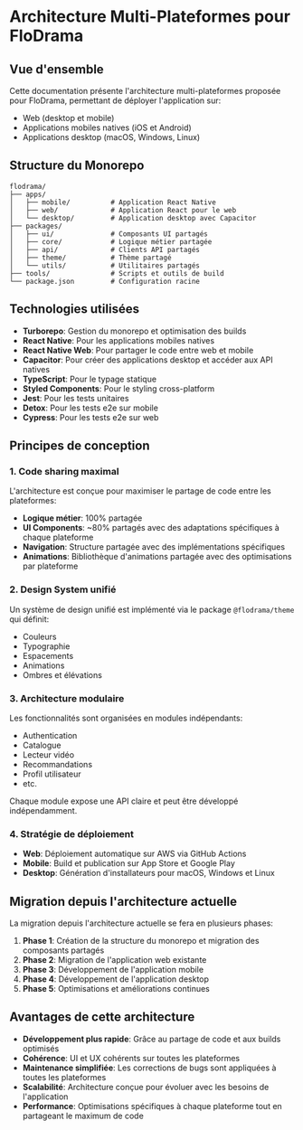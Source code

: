 # Architecture Multi-Plateformes pour FloDrama

## Vue d'ensemble

Cette documentation présente l'architecture multi-plateformes proposée pour FloDrama, permettant de déployer l'application sur:
- Web (desktop et mobile)
- Applications mobiles natives (iOS et Android)
- Applications desktop (macOS, Windows, Linux)

## Structure du Monorepo

```
flodrama/
├── apps/
│   ├── mobile/          # Application React Native
│   ├── web/             # Application React pour le web
│   └── desktop/         # Application desktop avec Capacitor
├── packages/
│   ├── ui/              # Composants UI partagés
│   ├── core/            # Logique métier partagée
│   ├── api/             # Clients API partagés
│   ├── theme/           # Thème partagé
│   └── utils/           # Utilitaires partagés
├── tools/               # Scripts et outils de build
└── package.json         # Configuration racine
```

## Technologies utilisées

- **Turborepo**: Gestion du monorepo et optimisation des builds
- **React Native**: Pour les applications mobiles natives
- **React Native Web**: Pour partager le code entre web et mobile
- **Capacitor**: Pour créer des applications desktop et accéder aux API natives
- **TypeScript**: Pour le typage statique
- **Styled Components**: Pour le styling cross-platform
- **Jest**: Pour les tests unitaires
- **Detox**: Pour les tests e2e sur mobile
- **Cypress**: Pour les tests e2e sur web

## Principes de conception

### 1. Code sharing maximal

L'architecture est conçue pour maximiser le partage de code entre les plateformes:

- **Logique métier**: 100% partagée
- **UI Components**: ~80% partagés avec des adaptations spécifiques à chaque plateforme
- **Navigation**: Structure partagée avec des implémentations spécifiques
- **Animations**: Bibliothèque d'animations partagée avec des optimisations par plateforme

### 2. Design System unifié

Un système de design unifié est implémenté via le package `@flodrama/theme` qui définit:

- Couleurs
- Typographie
- Espacements
- Animations
- Ombres et élévations

### 3. Architecture modulaire

Les fonctionnalités sont organisées en modules indépendants:

- Authentication
- Catalogue
- Lecteur vidéo
- Recommandations
- Profil utilisateur
- etc.

Chaque module expose une API claire et peut être développé indépendamment.

### 4. Stratégie de déploiement

- **Web**: Déploiement automatique sur AWS via GitHub Actions
- **Mobile**: Build et publication sur App Store et Google Play
- **Desktop**: Génération d'installateurs pour macOS, Windows et Linux

## Migration depuis l'architecture actuelle

La migration depuis l'architecture actuelle se fera en plusieurs phases:

1. **Phase 1**: Création de la structure du monorepo et migration des composants partagés
2. **Phase 2**: Migration de l'application web existante
3. **Phase 3**: Développement de l'application mobile
4. **Phase 4**: Développement de l'application desktop
5. **Phase 5**: Optimisations et améliorations continues

## Avantages de cette architecture

- **Développement plus rapide**: Grâce au partage de code et aux builds optimisés
- **Cohérence**: UI et UX cohérents sur toutes les plateformes
- **Maintenance simplifiée**: Les corrections de bugs sont appliquées à toutes les plateformes
- **Scalabilité**: Architecture conçue pour évoluer avec les besoins de l'application
- **Performance**: Optimisations spécifiques à chaque plateforme tout en partageant le maximum de code
